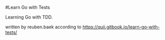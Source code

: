 #Learn Go with Tests

Learning Go with TDD.

written by reuben.baek according to 
https://quii.gitbook.io/learn-go-with-tests/